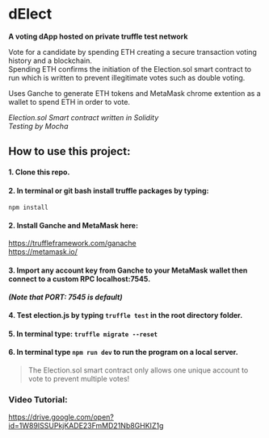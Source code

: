 # dElect

**A voting dApp hosted on private truffle test network**

Vote for a candidate by spending ETH creating a secure transaction voting history and a blockchain.
<br>
Spending ETH confirms the initiation of the Election.sol smart contract to run which is written to prevent illegitimate votes such as double voting.

Uses Ganche to generate ETH tokens and MetaMask chrome extention as a wallet to spend ETH in order to vote.

_Election.sol Smart contract written in Solidity_
<br>
_Testing by Mocha_

## How to use this project:
#### 1. Clone this repo.

#### 2. In terminal or git bash install truffle packages by typing: 
```npm install```

#### 2. Install Ganche and MetaMask here:
https://truffleframework.com/ganache
<br>
https://metamask.io/
#### 3. Import any account key from Ganche to your MetaMask wallet then connect to a custom RPC localhost:7545. 
**_(Note that PORT: 7545 is default)_**
#### 4. Test election.js by typing `truffle test` in the root directory folder.
#### 5. In terminal type: ` truffle migrate --reset `
#### 6. In terminal type `npm run dev` to run the program on a local server.

> The Election.sol smart contract only allows one unique account to vote to prevent multiple votes!

### Video Tutorial:
https://drive.google.com/open?id=1W89ISSUPkjKADE23FmMD21Nb8GHKIZ1g
